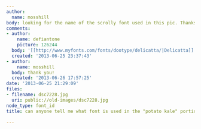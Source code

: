 ```yaml
---
author:
  name: mosshill
body: looking for the name of the scrolly font used in this pic. Thanks!
comments:
- author:
    name: defiantone
    picture: 126244
  body: '[[http://www.myfonts.com/fonts/dootype/delicatta/|Delicatta]]'
  created: '2013-06-25 23:37:43'
- author:
    name: mosshill
  body: thank you!
  created: '2013-06-26 17:57:25'
date: '2013-06-25 21:29:09'
files:
- filename: dsc7228.jpg
  uri: public://old-images/dsc7228.jpg
node_type: font_id
title: can anyone tell me what font is used in the "potato kale" portion of this picture??

---
```

